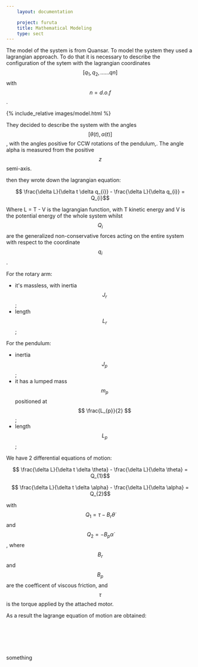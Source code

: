 ```yaml
---
    layout: documentation

    project: furuta
    title: Mathematical Modeling
    type: sect
---
```


The model of the system is from Quansar. To model the system they used a lagrangian approach. To do that it is necessary to describe the configuration of the sytem with the lagrangian coordinates $$[q_{1}, q_{2}, ...... q{n}]$$ with $$ n = d.o.f $$.

{% include_relative images/model.html %}

They decided to describe the system with the angles $$[\theta(t) , \alpha(t)]$$, with the angles positive for CCW rotations of the pendulum,. The angle alpha is measured from the positive $$z$$ semi-axis.



 then they wrote down the lagrangian equation:

$$ \frac{\delta L}{\delta t \delta q_{i}} - \frac{\delta L}{\delta q_{i}} = Q_{i}$$

Where L = T - V is the lagrangian function, with T kinetic energy and V is the potential energy of the whole system whilst $$Q_{i}$$ are the generalized non-conservative forces acting on the entire system with respect to the coordinate $$q_{i}$$.

For the rotary arm:

* it's massless, with inertia $$ J_{r} $$;
* length $$ L_{r} $$;

For the pendulum:

* inertia $$ J_{p} $$;
* it has a lumped mass $$m_{p}$$ positioned at $$ \frac{L_{p}}{2} $$;
* length $$ L_{p} $$;

We have 2 differential equations of motion:

$$ \frac{\delta L}{\delta t \delta \theta} - \frac{\delta L}{\delta \theta} = Q_{1}$$

$$ \frac{\delta L}{\delta t \delta \alpha} - \frac{\delta L}{\delta \alpha} = Q_{2}$$

with $$ Q_{1} = \tau - B_{r} \dot{\theta} $$ and $$Q_{2} = -B_{p}\dot{\alpha}$$, where $$B_{r}$$ and $$B_{p}$$ are the coefficent of viscous friction, and $$\tau$$ is the torque applied by the attached motor.


As a result the lagrange equation of motion are obtained:




<br> <!--Blank Row-->
<br>
<br>
<br>



<footer>
	something
</footer>

